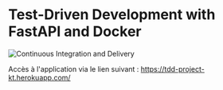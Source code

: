 # Test-Driven Development with FastAPI and Docker

![Continuous Integration and Delivery](https://github.com/YOUR_GITHUB_NAMESPACE/fastapi-tdd-docker/workflows/Continuous%20Integration%20and%20Delivery/badge.svg?branch=main)

Accès à l'application via le lien suivant : https://tdd-project-kt.herokuapp.com/
